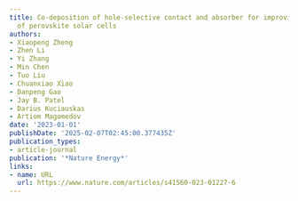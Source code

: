 ```yaml
---
title: Co-deposition of hole-selective contact and absorber for improving the processability
  of perovskite solar cells
authors:
- Xiaopeng Zheng
- Zhen Li
- Yi Zhang
- Min Chen
- Tuo Liu
- Chuanxiao Xiao
- Danpeng Gao
- Jay B. Patel
- Darius Kuciauskas
- Artiom Magomedov
date: '2023-01-01'
publishDate: '2025-02-07T02:45:00.377435Z'
publication_types:
- article-journal
publication: '*Nature Energy*'
links:
- name: URL
  url: https://www.nature.com/articles/s41560-023-01227-6
---
```

